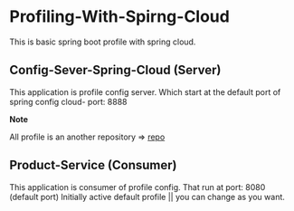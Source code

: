 # Profiling-With-Spirng-Cloud
This is basic spring boot profile with spring cloud.

## Config-Sever-Spring-Cloud (Server)

This application is profile config server. Which start at the default port of spring config cloud- port: 8888

**Note**

All profile is an another repository => [repo](https://github.com/3-Shamim/config-property-file-for-profiling-spring-cloud)

## Product-Service (Consumer)

This application is consumer of profile config. That run at port: 8080 (default port)
Initially active default profile || you can change as you want.

